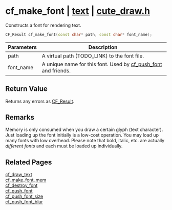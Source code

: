 # cf_make_font | [text](https://github.com/RandyGaul/cute_framework/blob/master/docs/text_readme.md) | [cute_draw.h](https://github.com/RandyGaul/cute_framework/blob/master/include/cute_draw.h)

Constructs a font for rendering text.

```cpp
CF_Result cf_make_font(const char* path, const char* font_name);
```

Parameters | Description
--- | ---
path | A virtual path (TODO_LINK) to the font file.
font_name | A unique name for this font. Used by [cf_push_font](https://github.com/RandyGaul/cute_framework/blob/master/docs/text/cf_push_font.md) and friends.

## Return Value

Returns any errors as [CF_Result](https://github.com/RandyGaul/cute_framework/blob/master/docs/utility/cf_result.md).

## Remarks

Memory is only consumed when you draw a certain glyph (text character). Just loading up the font initially is
a low-cost operation. You may load up many fonts with low overhead. Please note that bold, italic, etc. are actually
_different fonts_ and each must be loaded up individually.

## Related Pages

[cf_draw_text](https://github.com/RandyGaul/cute_framework/blob/master/docs/text/cf_draw_text.md)  
[cf_make_font_mem](https://github.com/RandyGaul/cute_framework/blob/master/docs/text/cf_make_font_mem.md)  
[cf_destroy_font](https://github.com/RandyGaul/cute_framework/blob/master/docs/text/cf_destroy_font.md)  
[cf_push_font](https://github.com/RandyGaul/cute_framework/blob/master/docs/text/cf_push_font.md)  
[cf_push_font_size](https://github.com/RandyGaul/cute_framework/blob/master/docs/text/cf_push_font_size.md)  
[cf_push_font_blur](https://github.com/RandyGaul/cute_framework/blob/master/docs/text/cf_push_font_blur.md)  
